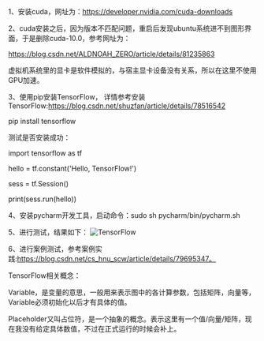 1、安装cuda，网址为：https://developer.nvidia.com/cuda-downloads

2、cuda安装之后，因为版本不匹配问题，重启后发现ubuntu系统进不到图形界面，于是删除cuda-10.0，参考网址为：

https://blog.csdn.net/ALDNOAH_ZERO/article/details/81235863

虚拟机系统里的显卡是软件模拟的，与宿主显卡设备没有关系，所以在这里不使用GPU加速。

3、使用pip安装TensorFlow，
详情参考安装TensorFlow:https://blog.csdn.net/shuzfan/article/details/78516542

pip install tensorflow

测试是否安装成功：

import tensorflow as tf

hello = tf.constant('Hello, TensorFlow!')

sess = tf.Session()

print(sess.run(hello))

4、安装pycharm开发工具，启动命令：sudo sh pycharm/bin/pycharm.sh

5、进行测试，结果如下：
![TensorFlow](https://github.com/EnernityTwinkle/Tutorial-Summarization/blob/master/python-config/images/tensorflow1.png)
 
6、进行案例测试，参考案例实践:https://blog.csdn.net/cs_hnu_scw/article/details/79695347。

TensorFlow相关概念：

Variable，是变量的意思，一般用来表示图中的各计算参数，包括矩阵，向量等，Variable必须初始化以后才有具体的值。

Placeholder又叫占位符，是一个抽象的概念。表示这里有一个值/向量/矩阵，现在我没有给定具体数值，不过在正式运行的时候会补上。


